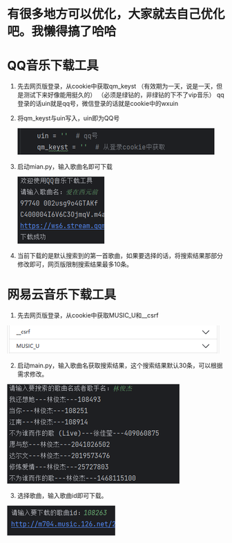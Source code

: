 # 有很多地方可以优化，大家就去自己优化吧。我懒得搞了哈哈

# QQ音乐下载工具

1. 先去网页版登录，从cookie中获取qm_keyst
   （有效期为一天，说是一天，但是测试下来好像能用挺久的）
   （必须是绿钻的，非绿钻的下不了vip音乐）
   qq登录的话uin就是qq号，微信登录的话就是cookie中的wxuin

2. 将qm_keyst与uin写入，uin即为QQ号

   ![img.png](QQ音乐V0.1/img/img.png)

3. 启动mian.py，输入歌曲名即可下载

   ![img_1.png](QQ音乐V0.1/img/img_1.png)

4. 当前下载的是默认搜索到的第一首歌曲，如果要选择的话，将搜索结果那部分修改即可，网页版限制搜索结果最多10条。

# 网易云音乐下载工具

1. 先去网页版登录，从cookie中获取MUSIC_U和__csrf

![img_2.png](网易云音乐/img/img_2.png)

2. 启动main.py，输入歌曲名获取搜索结果，这个搜索结果默认30条，可以根据需求修改。

![img.png](网易云音乐/img/img.png)

3. 选择歌曲，输入歌曲id即可下载。

![img.png](网易云音乐/img/img3.png)

